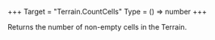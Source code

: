 +++
Target = "Terrain.CountCells"
Type = () => number
+++

Returns the number of non-empty cells in the Terrain.
